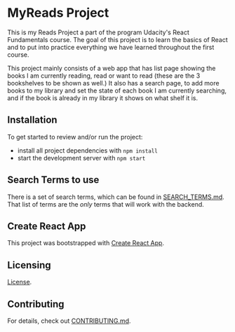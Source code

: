 # MyReads Project

This is my Reads Project a part of the program  Udacity's React Fundamentals course. The goal of this project is to learn the basics of React and to put into practice
everything we have learned throughout the first course.

This project mainly consists of a web app that has list page showing the books I am currently reading, read or want to read (these are the 3 bookshelves to be shown as well.)
It also has a search page, to add more books to my library and set the state of each book I am currently searching, and if the book is already in my library it shows on what shelf it is.

## Installation
To get started to review and/or run the project:

* install all project dependencies with `npm install`
* start the development server with `npm start`


## Search Terms to use
There is a set of search terms, which can be found in [SEARCH_TERMS.md](SEARCH_TERMS.md). That list of terms are the _only_ terms that will work with the backend.

## Create React App

This project was bootstrapped with [Create React App](https://github.com/facebookincubator/create-react-app). 

## Licensing

[License](LICENSE.md). 


## Contributing


For details, check out [CONTRIBUTING.md](CONTRIBUTING.md).
